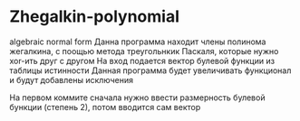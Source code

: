 # Zhegalkin-polynomial
algebraic normal form
Данна программа находит члены полинома жегалкина, с поощью метода треугольнкик Паскаля, которые нужно xor-ить друг с другом
На вход подается вектор булевой функции из таблицы истинности
Данная программа будет увеличивать функционал и будут добавлены исключения

На первом коммите сначала нужно ввести размерность булевой бункции (степень 2), потом вводится сам вектор
